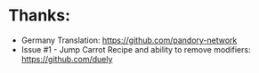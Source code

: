 # Thanks:

* Germany Translation: https://github.com/pandory-network
* Issue #1 - Jump Carrot Recipe and ability to remove modifiers: https://github.com/duely
